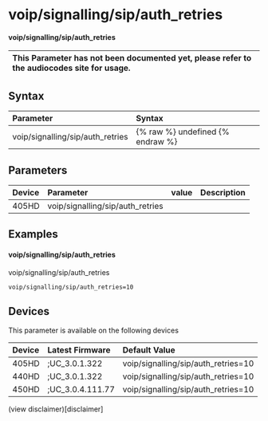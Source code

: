 ﻿---
description: voip/signalling/sip/auth_retries
search:
    keywords: ['voip','signalling','sip','auth_retries']
---

# voip/signalling/sip/auth_retries

#### voip/signalling/sip/auth_retries


| This Parameter has not been documented yet, please refer to the audiocodes site for usage.  |
| :--- |

## Syntax
| Parameter | Syntax |
| :--- | :--- |
|voip/signalling/sip/auth_retries | {% raw %} undefined {% endraw %} |

## Parameters
|Device|Parameter|value|Description|
|:---|:---|:---|:---|
| 405HD | voip/signalling/sip/auth_retries |  |  |

## Examples
#### voip/signalling/sip/auth_retries

voip/signalling/sip/auth_retries

```
voip/signalling/sip/auth_retries=10
```

## Devices
This parameter is available on the following devices

| Device | Latest Firmware | Default Value |
|:---|:---|:---|
| 405HD | ;UC_3.0.1.322 | voip/signalling/sip/auth_retries=10 
| 440HD | ;UC_3.0.1.322 | voip/signalling/sip/auth_retries=10 
| 450HD | ;UC_3.0.4.111.77 | voip/signalling/sip/auth_retries=10 

(view disclaimer)[disclaimer]

